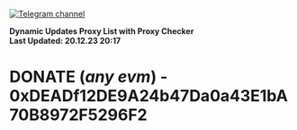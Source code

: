 [![Telegram channel](https://img.shields.io/endpoint?url=https://runkit.io/damiankrawczyk/telegram-badge/branches/master?url=https://t.me/n4z4v0d)](https://t.me/n4z4v0d) 

**Dynamic Updates Proxy List with Proxy Checker**  
**Last Updated: 20.12.23 20:17**

# DONATE (_any evm_) - 0xDEADf12DE9A24b47Da0a43E1bA70B8972F5296F2
